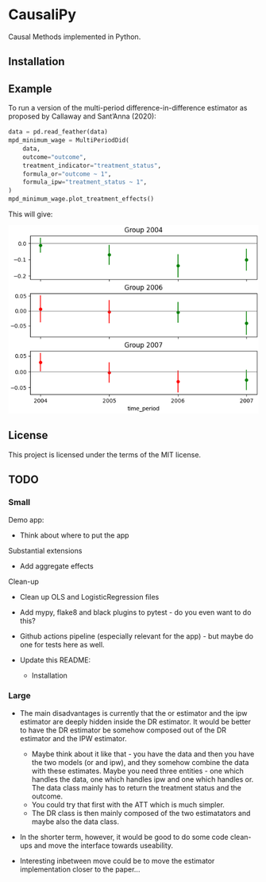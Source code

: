 # CausaliPy

Causal Methods implemented in Python.

## Installation

## Example

To run a version of the multi-period difference-in-difference estimator as
proposed by Callaway and Sant’Anna (2020):

```python
data = pd.read_feather(data)
mpd_minimum_wage = MultiPeriodDid(
    data,
    outcome="outcome",
    treatment_indicator="treatment_status",
    formula_or="outcome ~ 1",
    formula_ipw="treatment_status ~ 1",
)
mpd_minimum_wage.plot_treatment_effects()
```

This will give:

![alt text](./readme_fig.png)

## License

This project is licensed under the terms of the MIT license.

## TODO

### Small

Demo app:

- Think about where to put the app

Substantial extensions

- Add aggregate effects

Clean-up

- Clean up OLS and LogisticRegression files
- Add mypy, flake8 and black plugins to pytest - do you even want to do this?
- Github actions pipeline (especially relevant for the app) - but maybe do one
  for tests here as well.

- Update this README:
  - Installation

### Large

- The main disadvantages is currently that the or estimator and the ipw
  estimator are deeply hidden inside the DR estimator. It would be better to
  have the DR estimator be somehow composed out of the DR estimator and the IPW
  estimator.

  - Maybe think about it like that - you have the data and then you have the two
    models (or and ipw), and they somehow combine the data with these estimates.
    Maybe you need three entities - one which handles the data, one which
    handles ipw and one which handles or. The data class mainly has to return
    the treatment status and the outcome.
  - You could try that first with the ATT which is much simpler.
  - The DR class is then mainly composed of the two estimatators and maybe also
    the data class.

- In the shorter term, however, it would be good to do some code clean-ups and
  move the interface towards useability.

- Interesting inbetween move could be to move the estimator implementation
  closer to the paper...
